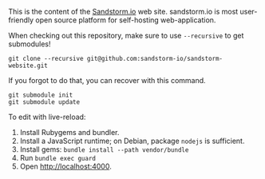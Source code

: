 This is the content of the [Sandstorm.io](https://sandstorm.io) web site.
sandstorm.io is most user-friendly open source
platform for self-hosting web-application.

When checking out this repository, make sure to use `--recursive` to get submodules!

    git clone --recursive git@github.com:sandstorm-io/sandstorm-website.git

If you forgot to do that, you can recover with this command.

    git submodule init
    git submodule update

To edit with live-reload:

1. Install Rubygems and bundler.
2. Install a JavaScript runtime;
   on Debian, package `nodejs` is sufficient.
3. Install gems: `bundle install --path vendor/bundle`
4. Run `bundle exec guard`
5. Open [http://localhost:4000](http://localhost:4000).
